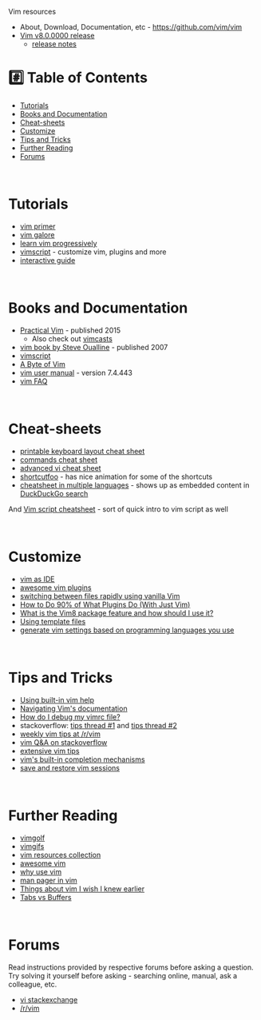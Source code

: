 Vim resources

* About, Download, Documentation, etc - https://github.com/vim/vim
* [Vim v8.0.0000 release](https://github.com/vim/vim/releases/tag/v8.0.0000)
    * [release notes](https://github.com/vim/vim/blob/master/runtime/doc/version8.txt)

# :hash: Table of Contents

* [Tutorials](#tutorials)
* [Books and Documentation](#books-and-documentation)
* [Cheat-sheets](#cheat-sheets)
* [Customize](#customize)
* [Tips and Tricks](#tips-and-tricks)
* [Further Reading](#further-reading)
* [Forums](#forums)

<br>

# <a name="tutorials"></a>Tutorials

* [vim primer](https://danielmiessler.com/study/vim/)
* [vim galore](https://github.com/mhinz/vim-galore/blob/master/README.md)
* [learn vim progressively](http://yannesposito.com/Scratch/en/blog/Learn-Vim-Progressively/)
* [vimscript](http://learnvimscriptthehardway.stevelosh.com/) - customize vim, plugins and more
* [interactive guide](https://scotch.io/tutorials/getting-started-with-vim-an-interactive-guide)

<br>

# <a name="books-and-documentation"></a>Books and Documentation

* [Practical Vim](https://pragprog.com/book/dnvim2/practical-vim-second-edition) - published 2015
   * Also check out [vimcasts](http://vimcasts.org/episodes/)
* [vim book by Steve Oualline](http://www.oualline.com/vim-book.html) - published 2007
* [vimscript](http://learnvimscriptthehardway.stevelosh.com/)
* [A Byte of Vim](https://vim.swaroopch.com/)
* [vim user manual](http://www.eandem.co.uk/mrw/vim/usr_doc/index.html) - version 7.4.443
* [vim FAQ](https://github.com/chrisbra/vim_faq)

<br>

# <a name="cheat-sheets"></a>Cheat-sheets

* [printable keyboard layout cheat sheet](http://michael.peopleofhonoronly.com/vim/)
* [commands cheat sheet](https://www.fprintf.net/vimCheatSheet.html)
* [advanced vi cheat sheet](http://www.lagmonster.org/docs/vi2.html)
* [shortcutfoo](https://www.shortcutfoo.com/app/dojos/vim/cheatsheet) - has nice animation for some of the shortcuts
* [cheatsheet in multiple languages](https://vim.rtorr.com/) - shows up as embedded content in [DuckDuckGo search](https://duckduckgo.com/?q=vim+cheat+sheet)

And [Vim script cheatsheet](http://ricostacruz.com/cheatsheets/vimscript.html) - sort of quick intro to vim script as well

<br>

# <a name="customize"></a>Customize

* [vim as IDE](http://yannesposito.com/Scratch/en/blog/Vim-as-IDE/)
* [awesome vim plugins](https://vimawesome.com/)
* [switching between files rapidly using vanilla Vim](https://stackoverflow.com/questions/16082991/vim-switching-between-files-rapidly-using-vanilla-vim-no-plugins)
* [How to Do 90% of What Plugins Do (With Just Vim)](https://www.youtube.com/watch?v=XA2WjJbmmoM)
* [What is the Vim8 package feature and how should I use it?](https://vi.stackexchange.com/questions/9522/what-is-the-vim8-package-feature-and-how-should-i-use-it)
* [Using template files](https://shapeshed.com/vim-templates/)
* [generate vim settings based on programming languages you use](http://vim-bootstrap.com/)

<br>

# <a name="tips-and-tricks"></a>Tips and Tricks

* [Using built-in vim help](https://stackoverflow.com/questions/25474313/how-do-i-find-out-what-a-vim-command-does)
* [Navigating Vim's documentation](https://vi.stackexchange.com/questions/2136/how-do-i-navigate-to-topics-in-vims-documentation/2137#2137)
* [How do I debug my vimrc file?](https://vi.stackexchange.com/questions/2003/how-do-i-debug-my-vimrc-file)
* stackoverflow: [tips thread #1](https://stackoverflow.com/questions/1218390/what-is-your-most-productive-shortcut-with-vim/) and [tips thread #2](https://stackoverflow.com/questions/726894/what-are-the-dark-corners-of-vim-your-mom-never-told-you-about)
* [weekly vim tips at /r/vim](https://www.reddit.com/r/vim/comments/4aab93/weekly_vim_tips_and_tricks_thread_1/)
* [vim Q&A on stackoverflow](https://stackoverflow.com/questions/tagged/vim?sort=votes&pageSize=15)
* [extensive vim tips](http://zzapper.co.uk/vimtips.html)
* [vim's built-in completion mechanisms](https://www.youtube.com/watch?v=3TX3kV3TICU)
* [save and restore vim sessions](https://stackoverflow.com/questions/1642611/how-to-save-and-restore-multiple-different-sessions-in-vim)

<br>

# <a name="further-reading"></a>Further Reading

* [vimgolf](http://www.vimgolf.com/)
* [vimgifs](https://vimgifs.com/)
* [vim resources collection](https://vim.zeef.com/patrick.schanen)
* [awesome vim](https://github.com/akrawchyk/awesome-vim)
* [why use vim](http://www.viemu.com/a-why-vi-vim.html)
* [man pager in vim](https://www.reddit.com/r/vim/comments/4xkyah/til_builtin_man_pager_in_vim/)
* [Things about vim I wish I knew earlier](https://blog.petrzemek.net/2016/04/06/things-about-vim-i-wish-i-knew-earlier/)
* [Tabs vs Buffers](http://joshldavis.com/2014/04/05/vim-tab-madness-buffers-vs-tabs/)

<br>

# <a name="forums"></a>Forums

Read instructions provided by respective forums before asking a question. Try solving it yourself before asking - searching online, manual, ask a colleague, etc. 

* [vi stackexchange](https://vi.stackexchange.com/)
* [/r/vim](https://www.reddit.com/r/vim/)

